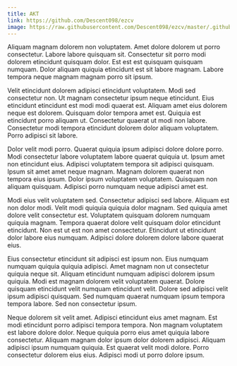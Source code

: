 ```yaml
---
title: AKT
link: https://github.com/Descent098/ezcv
image: https://raw.githubusercontent.com/Descent098/ezcv/master/.github/logo.png
---
```


Aliquam magnam dolorem non voluptatem. Amet dolore dolorem ut porro consectetur. Labore labore quisquam sit. Consectetur sit porro modi dolorem etincidunt quisquam dolor. Est est est quisquam quisquam numquam. Dolor aliquam quiquia etincidunt est sit labore magnam. Labore tempora neque magnam magnam porro sit ipsum.

Velit etincidunt dolorem adipisci etincidunt voluptatem. Modi sed consectetur non. Ut magnam consectetur ipsum neque etincidunt. Eius etincidunt etincidunt est modi modi quaerat est. Aliquam amet eius dolorem neque est dolorem. Quisquam dolor tempora amet est. Quiquia est etincidunt porro aliquam ut. Consectetur quaerat ut modi non labore. Consectetur modi tempora etincidunt dolorem dolor aliquam voluptatem. Porro adipisci sit labore.

Dolor velit modi porro. Quaerat quiquia ipsum adipisci dolore dolore porro. Modi consectetur labore voluptatem labore quaerat quiquia ut. Ipsum amet non etincidunt eius. Adipisci voluptatem tempora sit adipisci quisquam. Ipsum sit amet amet neque magnam. Magnam dolorem quaerat non tempora eius ipsum. Dolor ipsum voluptatem voluptatem. Quisquam non aliquam quisquam. Adipisci porro numquam neque adipisci amet est.

Modi eius velit voluptatem sed. Consectetur adipisci sed labore. Aliquam est non dolor modi. Velit modi quiquia quiquia dolor magnam. Sed quiquia amet dolore velit consectetur est. Voluptatem quisquam dolorem numquam quiquia magnam. Tempora quaerat dolore velit quisquam dolor etincidunt etincidunt. Non est ut est non amet consectetur. Etincidunt ut etincidunt dolor labore eius numquam. Adipisci dolore dolorem dolore labore quaerat eius.

Eius consectetur etincidunt sit adipisci est ipsum non. Eius numquam numquam quiquia quiquia adipisci. Amet magnam non ut consectetur quiquia neque sit. Aliquam etincidunt numquam adipisci dolorem ipsum quiquia. Modi est magnam dolorem velit voluptatem quaerat. Dolore quisquam etincidunt velit numquam etincidunt velit. Dolore sed adipisci velit ipsum adipisci quisquam. Sed numquam quaerat numquam ipsum tempora tempora labore. Sed non consectetur ipsum.

Neque dolorem sit velit amet. Adipisci etincidunt eius amet magnam. Est modi etincidunt porro adipisci tempora tempora. Non magnam voluptatem est labore dolore dolor. Neque quiquia porro eius amet quiquia labore consectetur. Aliquam magnam dolor ipsum dolor dolorem adipisci. Aliquam adipisci ipsum numquam quiquia. Est quaerat velit modi dolore. Porro consectetur dolorem eius eius. Adipisci modi ut porro dolore ipsum.
    